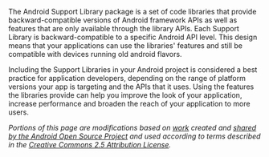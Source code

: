 The Android Support Library package is a set of code libraries that provide backward-compatible versions of Android framework APIs as well as features that are only available through the library APIs. Each Support Library is backward-compatible to a specific Android API level. This design means that your applications can use the libraries' features and still be compatible with devices running old android flavors.

Including the Support Libraries in your Android project is considered a best practice for application developers, depending on the range of platform versions your app is targeting and the APIs that it uses. Using the features the libraries provide can help you improve the look of your application, increase performance and broaden the reach of your application to more users.

*Portions of this page are modifications based on [work][3] created and [shared by the Android Open Source Project][1] and used according to terms described in the [Creative Commons 2.5 Attribution License][2].*

[1]: http://code.google.com/policies.html
[2]: http://creativecommons.org/licenses/by/2.5/
[3]: http://developer.android.com/tools/support-library/index.html
